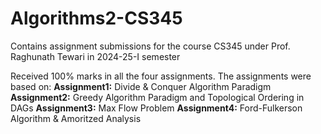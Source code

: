 # Algorithms2-CS345
Contains assignment submissions for the course CS345 under Prof. Raghunath Tewari in 2024-25-I semester

Received 100% marks in all the four assignments. The assignments were based on:
**Assignment1:** Divide & Conquer Algorithm Paradigm
**Assignment2:** Greedy Algorithm Paradigm and Topological Ordering in DAGs
**Assignment3:** Max Flow Problem
**Assignment4:** Ford-Fulkerson Algorithm & Amoritzed Analysis

